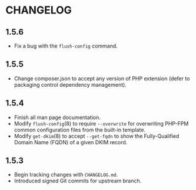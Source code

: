 # CHANGELOG

## 1.5.6

- Fix a bug with the `flush-config` command.

## 1.5.5

- Change composer.json to accept any version of PHP extension (defer to
  packaging control dependency management).

## 1.5.4

- Finish all man page documentation.
- Modify `flush-config`(8) to require `--overwrite` for overwriting PHP-FPM
  common configuration files from the built-in template.
- Modify `get-dkim`(8) to accept `--get-fqdn` to show the Fully-Qualified Domain
  Name (FQDN) of a given DKIM record.

## 1.5.3

- Begin tracking changes with `CHANGELOG.md`.
- Introduced signed Git commits for upstream branch.
